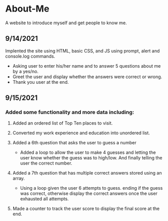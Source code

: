 # About-Me
A website to introduce myself and get people to know me.

## 9/14/2021
Implented the site using HTML, basic CSS, and JS using prompt, alert and console.log commands.
- Asking user to enter his/her name and to answer 5 questions about me by a yes/no.
- Greet the user and display whether the answers were correct or wrong.
- Thank you user at the end.

## 9/15/2021
### Added some functionality and more data including:
1.  Added an ordered list of Top Ten places to visit.
2.  Converted my work experience and education into unordered list.
3.  Added a 6th question that asks the user to guess a number
    - Added a loop to allow the user to make 4 guesses and letting the user know whether the guess was to high/low. And finally telling the user the correct number.
4. Added a 7th question that has multiple correct answers stored using an array.
   - Using a loop given the user 6 attempts to guess. ending if the guess was correct, otherwise display the correct answers once the user exhausted all attempts.

5. Made a counter to track the user score to display the final score at the end.

